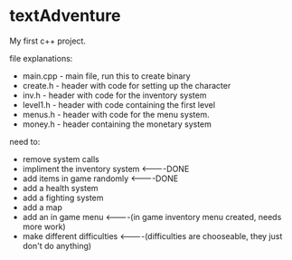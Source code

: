 textAdventure
=============
My first c++ project.

file explanations:
* main.cpp - main file, run this to create binary
* create.h - header with code for setting up the character
* inv.h - header with code for the inventory system
* level1.h - header with code containing the first level
* menus.h - header with code for the menu system.
* money.h - header containing the monetary system

need to:
* remove system calls
* impliment the inventory system <----DONE 
* add items in game randomly <----DONE
* add a health system
* add a fighting system
* add a map
* add an in game menu <----(in game inventory menu created, needs more work)
* make different difficulties <----(difficulties are chooseable, they just don't do anything)
